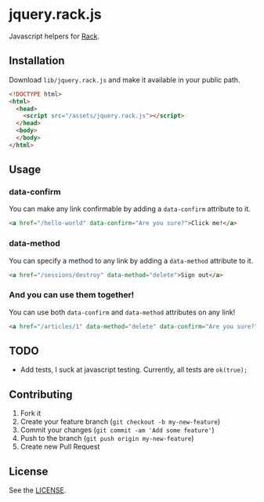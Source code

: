 # jquery.rack.js

Javascript helpers for [Rack](http://rack.github.io/).

## Installation

Download `lib/jquery.rack.js` and make it available in your public path.

```html
<!DOCTYPE html>
<html>
  <head>
    <script src="/assets/jquery.rack.js"></script>
  </head>
  <body>
  </body>
</html>
```

## Usage

### data-confirm

You can make any link confirmable by adding a `data-confirm` attribute to it.

```html
<a href="/hello-world" data-confirm="Are you sure?">Click me!</a>
```

### data-method

You can specify a method to any link by adding a `data-method` attribute to it.

```html
<a href="/sessions/destroy" data-method="delete">Sign out</a>
```

### And you can use them together!

You can use both `data-confirm` and `data-method` attributes on any link!

```html
<a href="/articles/1" data-method="delete" data-confirm="Are you sure?">Destroy</a>
```

## TODO

* Add tests, I suck at javascript testing. Currently, all tests are `ok(true);`

## Contributing

1. Fork it
2. Create your feature branch (`git checkout -b my-new-feature`)
3. Commit your changes (`git commit -am 'Add some feature'`)
4. Push to the branch (`git push origin my-new-feature`)
5. Create new Pull Request

## License

See the [LICENSE](https://github.com/patriciomacadden/jquery.rack.js/blob/master/LICENSE).